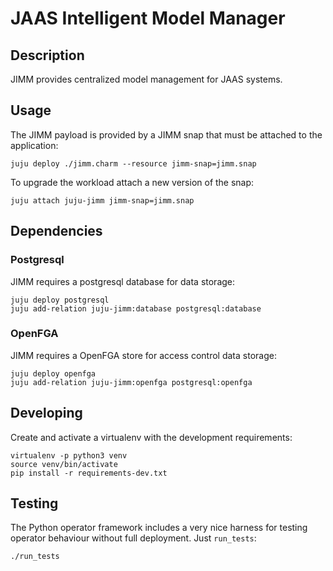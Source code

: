 # JAAS Intelligent Model Manager

## Description

JIMM provides centralized model management for JAAS systems.

## Usage

The JIMM payload is provided by a JIMM snap that must be attached to
the application:

```
juju deploy ./jimm.charm --resource jimm-snap=jimm.snap
```

To upgrade the workload attach a new version of the snap:

```
juju attach juju-jimm jimm-snap=jimm.snap
```
## Dependencies

### Postgresql

JIMM requires a postgresql database for data storage:

```
juju deploy postgresql
juju add-relation juju-jimm:database postgresql:database
```

### OpenFGA

JIMM requires a OpenFGA store for access control data storage:

<!-- TODO (@babakks) This is not accurate/working. We need to elaborate on
this because there's no machine charm for OpenFGA, and the user needs to create
a cross-model relation to a k8s model running OpenFGA.
-->

```
juju deploy openfga
juju add-relation juju-jimm:openfga postgresql:openfga
```


## Developing

Create and activate a virtualenv with the development requirements:

    virtualenv -p python3 venv
    source venv/bin/activate
    pip install -r requirements-dev.txt

## Testing

The Python operator framework includes a very nice harness for testing
operator behaviour without full deployment. Just `run_tests`:

    ./run_tests
